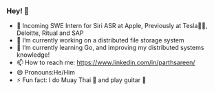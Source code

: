 ### Hey! 👋

<!--
**ParthSareen/ParthSareen** is a ✨ _special_ ✨ repository because its `README.md` (this file) appears on your GitHub profile.-->

-  Incoming SWE Intern for Siri ASR at Apple, Previously at Tesla🔋🚗, Deloitte, Ritual and SAP 
- 🔭 I’m currently working on a distributed file storage system
- 🌱 I’m currently learning Go, and improving my distributed systems knowledge!
- 📫 How to reach me: https://www.linkedin.com/in/parthsareen/
- 😄 Pronouns:He/Him
- ⚡ Fun fact: I do Muay Thai 🥊 and play guitar 🎸 
